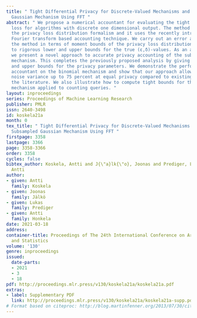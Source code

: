```yaml
---
title: " Tight Differential Privacy for Discrete-Valued Mechanisms and for the Subsampled
  Gaussian Mechanism Using FFT "
abstract: " We propose a numerical accountant for evaluating the tight (ε,δ)-privacy
  loss for algorithms with discrete one dimensional output. The method is based on
  the privacy loss distribution formalism and it uses the recently introduced fast
  Fourier transform based accounting technique. We carry out an error analysis of
  the method in terms of moment bounds of the privacy loss distribution which leads
  to rigorous lower and upper bounds for the true (ε,δ)-values. As an application,
  we present a novel approach to accurate privacy accounting of the subsampled Gaussian
  mechanism. This completes the previously proposed analysis by giving strict lower
  and upper bounds for the privacy parameters. We demonstrate the performance of the
  accountant on the binomial mechanism and show that our approach allows decreasing
  noise variance up to 75 percent at equal privacy compared to existing bounds in
  the literature. We also illustrate how to compute tight bounds for the exponential
  mechanism applied to counting queries. "
layout: inproceedings
series: Proceedings of Machine Learning Research
publisher: PMLR
issn: 2640-3498
id: koskela21a
month: 0
tex_title: " Tight Differential Privacy for Discrete-Valued Mechanisms and for the
  Subsampled Gaussian Mechanism Using FFT "
firstpage: 3358
lastpage: 3366
page: 3358-3366
order: 3358
cycles: false
bibtex_author: Koskela, Antti and J{\"a}lk{\"o}, Joonas and Prediger, Lukas and Honkela,
  Antti
author:
- given: Antti
  family: Koskela
- given: Joonas
  family: Jälkö
- given: Lukas
  family: Prediger
- given: Antti
  family: Honkela
date: 2021-03-18
address:
container-title: Proceedings of The 24th International Conference on Artificial Intelligence
  and Statistics
volume: '130'
genre: inproceedings
issued:
  date-parts:
  - 2021
  - 3
  - 18
pdf: http://proceedings.mlr.press/v130/koskela21a/koskela21a.pdf
extras:
- label: Supplementary PDF
  link: http://proceedings.mlr.press/v130/koskela21a/koskela21a-supp.pdf
# Format based on citeproc: http://blog.martinfenner.org/2013/07/30/citeproc-yaml-for-bibliographies/
---
```

